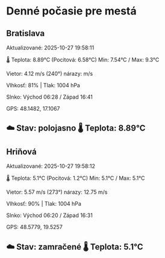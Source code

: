 ﻿# Denné počasie pre mestá

## Bratislava
Aktualizované: 2025-10-27 19:58:11

🌡️ Teplota: 8.89°C 
(Pocitová: 6.58°C)
Min: 7.54°C / Max: 9.3°C

Vietor: 4.12 m/s    (240°) 
nárazy:  m/s

Vlhkosť: 81% | Tlak: 1004 hPa

Slnko: Východ 06:28 / Západ 16:41

GPS: 48.1482, 17.1067

☁️ Stav: polojasno        🌡️ Teplota: 8.89°C
---

## Hriňová
Aktualizované: 2025-10-27 19:58:12

🌡️ Teplota: 5.1°C 
(Pocitová: 1.2°C)
Min: 5.1°C / Max: 5.1°C

Vietor: 5.57 m/s (273°)
nárazy: 12.75 m/s

Vlhkosť: 90% | Tlak: 1004 hPa

Slnko: Východ 06:20 / Západ 16:31

GPS: 48.5779, 19.5257

☁️ Stav: zamračené        🌡️ Teplota: 5.1°C
---
